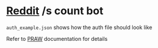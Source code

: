 # [Reddit](https://reddit.com) /s count bot
`auth_example.json` shows how the auth file should look like

Refer to [PRAW](https://praw.readthedocs.io/en/latest/) documentation for details
